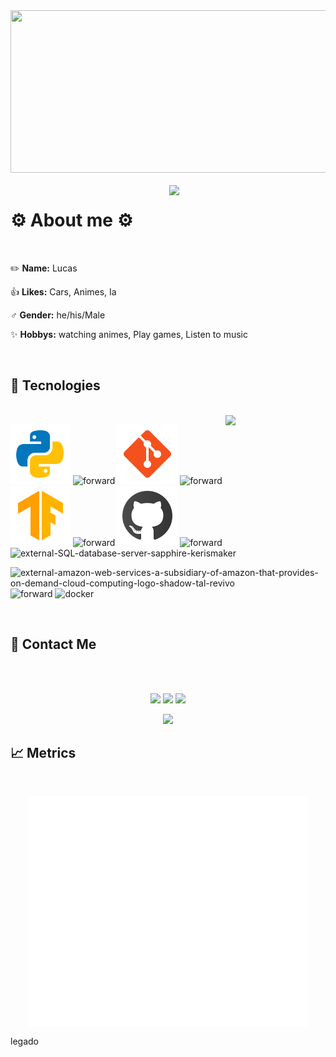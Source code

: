 <img  src="https://64.media.tumblr.com/cca4f06484b447c0687f0325af5b38c9/428a8db1dc8ae92f-87/s1280x1920/7c751558b1d93e15c2d885cff2162ddb95059b8d.gif" width="1000px" height="260px" />

<br>
<br>

<img  src="https://i.pinimg.com/originals/ed/f2/54/edf254eea0ca51397e883b6908ad57cb.gif" width="250px" align="right" /> 

# ⚙️ About me ⚙️

<br>

✏️ <b>Name:</b> Lucas

👍 <b>Likes:</b> Cars, Animes, Ia 

♂️ <b>Gender:</b> he/his/Male

✨ <b>Hobbys:</b> watching animes, Play games, Listen to music

<br>

## 🚀 Tecnologies
<br>
<img  src="https://i.gifer.com/origin/e2/e2917a322c5c7247c308d53725f0189f_w200.gif" width="160px" align="right" />  

<img  src="https://raw.githubusercontent.com/Sug0i/Sug0i/main/images/icons8-python-48.svg"  /> <img width="48" height="48" src="https://img.icons8.com/pulsar-line/48/12B886/forward.png" alt="forward"/> <img  src="https://raw.githubusercontent.com/Sug0i/Sug0i/main/images/icons8-git-48.svg"  /> <img width="48" height="48" src="https://img.icons8.com/pulsar-line/48/12B886/forward.png" alt="forward"/> <img  src="https://raw.githubusercontent.com/Sug0i/Sug0i/main/images/icons8-tensorflow-48.svg"  /> 
 <img width="48" height="48" src="https://img.icons8.com/pulsar-line/48/12B886/forward.png" alt="forward"/> <img  src="https://raw.githubusercontent.com/Sug0i/Sug0i/main/images/icons8-github.svg"  /> <img width="48" height="48" src="https://img.icons8.com/pulsar-line/48/12B886/forward.png" alt="forward"/> <img width="40" height="40" src="https://img.icons8.com/external-sapphire-kerismaker/48/external-SQL-database-server-sapphire-kerismaker.png" alt="external-SQL-database-server-sapphire-kerismaker"  /><img /> 

<img width="45" height="45" src="https://img.icons8.com/external-tal-revivo-shadow-tal-revivo/48/external-amazon-web-services-a-subsidiary-of-amazon-that-provides-on-demand-cloud-computing-logo-shadow-tal-revivo.png" alt="external-amazon-web-services-a-subsidiary-of-amazon-that-provides-on-demand-cloud-computing-logo-shadow-tal-revivo"/>  <img width="48" height="48" src="https://img.icons8.com/pulsar-line/48/12B886/forward.png" alt="forward"/> <img width="45" height="45" src="https://img.icons8.com/fluency/48/000000/docker.png" alt="docker"/><img />

<br>

## 📝 Contact Me 

<br>
<br>

<p align="center"><a href="https://twitter.com/Owar1_Chan" target="_blank"><img src="https://img.shields.io/badge/Owar1_Chan%20-%231DA1F2.svg?&style=for-the-badge&logo=Twitter&logoColor=white"/></a> <a href="https://instagram.com/_lucas_caua/" target="_blank"><img src="https://img.shields.io/badge/_lucas_caua-E4405F?&style=for-the-badge&logo=Instagram&logoColor=white"/></a> <a href="https://discord.com/" target="_blank"><img src="https://img.shields.io/badge/owari 0101%20-%237289DA.svg?&style=for-the-badge&logo=discord&logoColor=white"/></a></p>
<p align="center"><a href="https://ko-fi.com/owari_chan" target="_blank"><img src="https://img.shields.io/badge/buy me a coffee%20-%23FF9900.svg?&style=for-the-badge&logo=ko-fi&logoColor=white"/></a></p>

## 📈 Metrics

<br>

<p align="center">
<img align="center" src="/github-metrics.svg" alt="Metrics" width="450">
</p>



<!---
Owar1/Owar1 is a ✨ special ✨ repository because its `README.md` (this file) appears on your GitHub profile.
You can click the Preview link to take a look at your changes.
--->
 <!--- gif cat spinning https://pa1.narvii.com/6942/20f7b46fb4cd8b6fac8b64ef271838a4c85c1a04r1-500-500_hq.gif --->
<!---

https://c.tenor.com/P5DB2iGAecsAAAAj/peach-cat.gif
--->
<p>legado</p>
